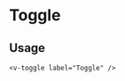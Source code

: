 # Toggle

## Usage

<script setup>
import VToggle from '../../src/components/VToggle/VToggle.vue';
</script>

<VToggle label="Toggle" />

```vue
<v-toggle label="Toggle" />
```
